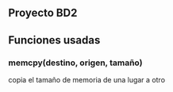 ## Proyecto BD2

## Funciones usadas
### memcpy(destino, origen, tamaño)
copia  el tamaño de memoria de una lugar a otro